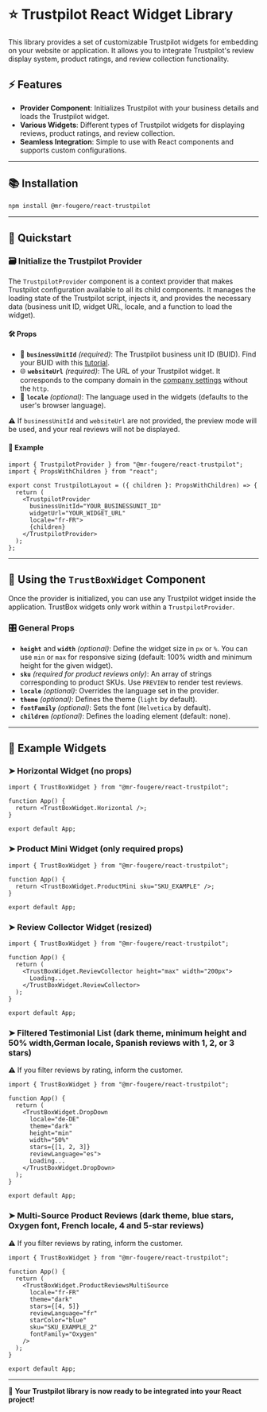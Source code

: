 # ⭐ Trustpilot React Widget Library

This library provides a set of customizable Trustpilot widgets for embedding on your website or application. It allows you to integrate Trustpilot's review display system, product ratings, and review collection functionality.

## ⚡ Features

- **Provider Component**: Initializes Trustpilot with your business details and loads the Trustpilot widget.
- **Various Widgets**: Different types of Trustpilot widgets for displaying reviews, product ratings, and review collection.
- **Seamless Integration**: Simple to use with React components and supports custom configurations.

---

## 📚 Installation

```bash
npm install @mr-fougere/react-trustpilot
```

---

## 🏁 Quickstart

### 🗃️ Initialize the Trustpilot Provider

The `TrustpilotProvider` component is a context provider that makes Trustpilot configuration available to all its child components. It manages the loading state of the Trustpilot script, injects it, and provides the necessary data (business unit ID, widget URL, locale, and a function to load the widget).

#### 🛠️ Props

- 🏢 **`businessUnitId`** _(required)_: The Trustpilot business unit ID (BUID). Find your BUID with this [tutorial](https://support.trustpilot.com/hc/en-us/articles/4404467354898-Create-a-custom-TrustBox-widget-using-Trustpilot-APIs#finding-a-buid-1).
- 🌐 **`websiteUrl`** _(required)_: The URL of your Trustpilot widget. It corresponds to the company domain in the [company settings](https://businessapp.b2b.trustpilot.com/company-settings/) without the `http`.
- 💬 **`locale`** _(optional)_: The language used in the widgets (defaults to the user's browser language).

⚠️ If `businessUnitId` and `websiteUrl` are not provided, the preview mode will be used, and your real reviews will not be displayed.

#### 🔹 Example

```tsx
import { TrustpilotProvider } from "@mr-fougere/react-trustpilot";
import { PropsWithChildren } from "react";

export const TrustpilotLayout = ({ children }: PropsWithChildren) => {
  return (
    <TrustpilotProvider
      businessUnitId="YOUR_BUSINESSUNIT_ID"
      widgetUrl="YOUR_WIDGET_URL"
      locale="fr-FR">
      {children}
    </TrustpilotProvider>
  );
};
```

---

## 💭 Using the `TrustBoxWidget` Component

Once the provider is initialized, you can use any Trustpilot widget inside the application. TrustBox widgets only work within a `TrustpilotProvider`.

### 🎛️ General Props

- **`height`** and **`width`** _(optional)_: Define the widget size in `px` or `%`. You can use `min` or `max` for responsive sizing (default: 100% width and minimum height for the given widget).
- **`sku`** _(required for product reviews only)_: An array of strings corresponding to product SKUs. Use `PREVIEW` to render test reviews.
- **`locale`** _(optional)_: Overrides the language set in the provider.
- **`theme`** _(optional)_: Defines the theme (`light` by default).
- **`fontFamily`** _(optional)_: Sets the font (`Helvetica` by default).
- **`children`** _(optional)_: Defines the loading element (default: none).

---

## 📌 Example Widgets

### ➤ **Horizontal Widget (no props)**

```tsx
import { TrustBoxWidget } from "@mr-fougere/react-trustpilot";

function App() {
  return <TrustBoxWidget.Horizontal />;
}

export default App;
```

### ➤ **Product Mini Widget (only required props)**

```tsx
import { TrustBoxWidget } from "@mr-fougere/react-trustpilot";

function App() {
  return <TrustBoxWidget.ProductMini sku="SKU_EXAMPLE" />;
}

export default App;
```

### ➤ **Review Collector Widget (resized)**

```tsx
import { TrustBoxWidget } from "@mr-fougere/react-trustpilot";

function App() {
  return (
    <TrustBoxWidget.ReviewCollector height="max" width="200px">
      Loading...
    </TrustBoxWidget.ReviewCollector>
  );
}

export default App;
```

### ➤ **Filtered Testimonial List** (dark theme, minimum height and 50% width,German locale, Spanish reviews with 1, 2, or 3 stars)

⚠️ If you filter reviews by rating, inform the customer.

```tsx
import { TrustBoxWidget } from "@mr-fougere/react-trustpilot";

function App() {
  return (
    <TrustBoxWidget.DropDown
      locale="de-DE"
      theme="dark"
      height="min"
      width="50%"
      stars={[1, 2, 3]}
      reviewLanguage="es">
      Loading...
    </TrustBoxWidget.DropDown>
  );
}

export default App;
```

### ➤ **Multi-Source Product Reviews** (dark theme, blue stars, Oxygen font, French locale, 4 and 5-star reviews)

⚠️ If you filter reviews by rating, inform the customer.

```tsx
import { TrustBoxWidget } from "@mr-fougere/react-trustpilot";

function App() {
  return (
    <TrustBoxWidget.ProductReviewsMultiSource
      locale="fr-FR"
      theme="dark"
      stars={[4, 5]}
      reviewLanguage="fr"
      starColor="blue"
      sku="SKU_EXAMPLE_2"
      fontFamily="Oxygen"
    />
  );
}

export default App;
```

---

🚀 **Your Trustpilot library is now ready to be integrated into your React project!**
